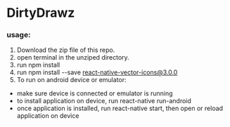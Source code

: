 # DirtyDrawz

### usage:
1. Download the zip file of this repo.
2. open terminal in the unziped directory.
3. run npm install
4. run npm install --save react-native-vector-icons@3.0.0
5. To run on android device or emulator:
  * make sure device is connected or emulator is running
  * to install application on device, run react-native run-android
  * once application is installed, run react-native start, then open or reload application on device
